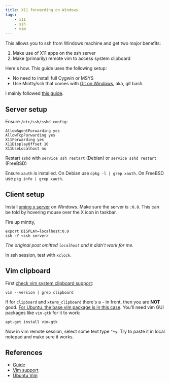 ```yaml
---
title: X11 forwarding on Windows
tags:
    - x11
    - ssh
    - vim
---
```


This allows you to ssh from Windows machine and get two major benefits:

1. Make use of X11 apps on the ssh server
2. Make (primarily) remote vim to access system clipboard

Here's how. This guide uses the following setup:

- No need to install full Cygwin or MSYS
- Use Mintty/ssh that comes with [Git on Windows][git], aka, git bash.

I mainly followed [this guide][main]. 

## Server setup

Ensure `/etc/ssh/sshd_config`:

    AllowAgentForwarding yes
    AllowTcpForwarding yes
    X11Forwarding yes
    X11DisplayOffset 10
    X11UseLocalhost no

Restart `sshd` with `service ssh restart` (Debian) or `service sshd restart` (FreeBSD)

Ensure `xauth` is installed. On Debian use `dpkg -l | grep xauth`. On 
FreeBSD use `pkg info | grep xauth`.


## Client setup

Install [xming x server][xming] on Windows. Make sure the server is `:0.0`. This can be told 
by hovering mouse over the X icon in taskbar.

Fire up mintty,

    export DISPLAY=localhost:0.0
    ssh -Y <ssh server>

_The original post omitted `localhost` and it didn't work for me._

In ssh session, test with `xclock`.


## Vim clipboard

First [check vim system clipboard support][vim_support]:

    vim --version | grep clipboard

If for `clipboard` and `xterm_clipboard` there's a `-` in front, then you are **NOT** good. [For Ubuntu,
the base vim package is in this case][ubuntu_vim]. You'll need vim GUI packages like `vim-gtk` for it to work:

    apt-get install vim-gtk

Now in vim remote session, select some text type `"+y`. Try to paste it in local notepad and make sure it works.


## References

- [Guide][main]
- [Vim support][vim_support]
- [Ubuntu Vim][ubuntu_vim]

[main]: https://ysgitdiary.blogspot.com/2014/04/how-to-configure-x11-port-forwarding.html
[vim_support]: http://vim.wikia.com/wiki/Accessing_the_system_clipboard#Checking_for_X11-clipboard_support_in_terminal
[ubuntu_vim]: http://askubuntu.com/a/613173/259343
[git]: https://git-scm.com/
[xming]: https://sourceforge.net/projects/xming/files/latest/download
